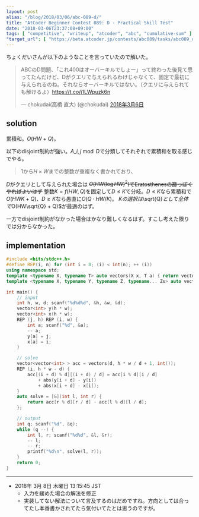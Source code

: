 ```yaml
---
layout: post
alias: "/blog/2018/03/06/abc-089-d/"
title: "AtCoder Beginner Contest 089: D - Practical Skill Test"
date: "2018-03-06T23:37:08+09:00"
tags: [ "competitive", "writeup", "atcoder", "abc", "cumulative-sum" ]
"target_url": [ "https://beta.atcoder.jp/contests/abc089/tasks/abc089_d" ]
---
```


ちょくだいさんが以下のようなことを言っていたので解いた。

<blockquote class="twitter-tweet" data-lang="ja"><p lang="ja" dir="ltr">ABCのD問題、「これ400はオーバーキルでしょー」って終わった後見て思ってたんだけど、Dがクエリで与えられるわけじゃなくて、固定で最初に与えられるのね。それならオーバーキルではない。（クエリに与えられても解けるよ）<a href="https://t.co/j1LWpuzk6n">https://t.co/j1LWpuzk6n</a></p>&mdash; chokudai(高橋 直大) (@chokudai) <a href="https://twitter.com/chokudai/status/970932654794203137?ref_src=twsrc%5Etfw">2018年3月6日</a></blockquote>
<script async src="https://platform.twitter.com/widgets.js" charset="utf-8"></script>

## solution

累積和。$O(HW + Q)$。

以下のdisjoint制約が強い。$A\_{i, j} \bmod D$で分類してそれぞれで累積和を取る感じでやる。

>   $1$から$H \times W$までの整数が重複なく書かれており、

$D$がクエリとして与えられた場合は <del>$O(HW (\log HW)^2)$でEratosthenesの篩っぽくやればよいはず</del>
整数$K = f(HW, Q)$を固定して$D \le K$で分岐。$D \le K$なら累積和で$O(HWK + Q)$、$D \ge K$なら愚直に$O(Q \cdot HW/K)$。
$Kの選択は$\sqrt{Q}$として全体で$O(HW\sqrt{Q} + Q)$が最適のはず。

一方でdisjoint制約がなかった場合はかなり難しくなるはず。すこし考えた限りでは分からなかった。

## implementation

``` c++
#include <bits/stdc++.h>
#define REP(i, n) for (int i = 0; (i) < int(n); ++ (i))
using namespace std;
template <typename X, typename T> auto vectors(X x, T a) { return vector<T>(x, a); }
template <typename X, typename Y, typename Z, typename... Zs> auto vectors(X x, Y y, Z z, Zs... zs) { auto cont = vectors(y, z, zs...); return vector<decltype(cont)>(x, cont); }

int main() {
    // input
    int h, w, d; scanf("%d%d%d", &h, &w, &d);
    vector<int> y(h * w);
    vector<int> x(h * w);
    REP (j, h) REP (i, w) {
        int a; scanf("%d", &a);
        -- a;
        y[a] = j;
        x[a] = i;
    }

    // solve
    vector<vector<int> > acc = vectors(d, h * w / d + 1, int());
    REP (i, h * w - d) {
        acc[(i + d) % d][(i + d) / d] = acc[i % d][i / d]
            + abs(y[i + d] - y[i])
            + abs(x[i + d] - x[i]);
    }
    auto solve = [&](int l, int r) {
        return acc[r % d][r / d] - acc[l % d][l / d];
    };

    // output
    int q; scanf("%d", &q);
    while (q --) {
        int l, r; scanf("%d%d", &l, &r);
        -- l;
        -- r;
        printf("%d\n", solve(l, r));
    }
    return 0;
}
```

---

-   2018年  3月  8日 木曜日 13:15:45 JST
    -   入力を緩めた場合の解法を修正
    -   実装してない解法について言及するのはだめですね。方向としては合ってたし本番書かされてたら気付いてたとは思うのですが。
